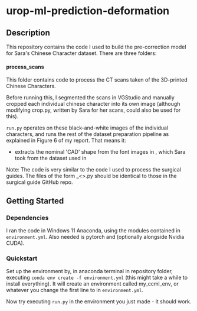 # urop-ml-prediction-deformation

## Description

This repository contains the code I used to build the pre-correction model for Sara's Chinese Character dataset. There are three folders:

#### process_scans

This folder contains code to process the CT scans taken of the 3D-printed Chinese Characters.

Before running this, I segmented the scans in VGStudio and manually cropped each individual chinese character into its own image (although modifying crop.py, written by Sara for her scans, could also be used for this).

`run.py` operates on these black-and-white images of the individual characters, and runs the rest of the dataset preparation pipeline as explained in Figure 6 of my report. That means it:
- extracts the nominal 'CAD' shape from the font images in <FOLDER>, which Sara took from the dataset used in

Note: The code is very similar to the code I used to process the surgical guides. The files of the form _<>.py should be identical to those in the surgical guide GitHub repo.

## Getting Started

### Dependencies

I ran the code in Windows 11 Anaconda, using the modules contained in `environment.yml`. Also needed is pytorch and (optionally alongside Nvidia CUDA).

### Quickstart

Set up the environment by, in anaconda terminal in repository folder, executing `conda env create -f environment.yml` (this might take a while to install everything). It will create an environment called my_ccml_env, or whatever you change the first line to in `environment.yml`.

Now try executing `run.py` in the environment you just made - it should work.
